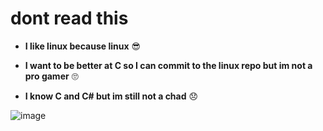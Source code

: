 # dont read this

- **I like linux because linux** 😎
 
- **I want to be better at C so I can commit to the linux repo but im not a pro gamer** 🙄

- **I know C and C# but im still not a chad** 😞

![image](https://user-images.githubusercontent.com/78760239/130293776-6a5a21aa-9ba6-4270-b303-dcd56554cb6d.png)


<!---
NateNoNameSOFT/NateNoNameSOFT is a ✨ special ✨ repository because its `README.md` (this file) appears on your GitHub profile.
You can click the Preview link to take a look at your changes.
--->
